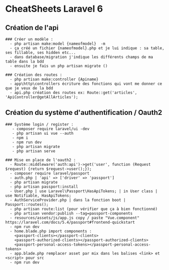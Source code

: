 # CheatSheets Laravel 6

  ## Création de l'api

    ### Créer un modèle :
      - php artisan make:model {nameofmodel}  -m
      - ça créé un fichier {nameofmodel}.php et je lui indique : sa table, ses fillable, ses hidden etc...
      - dans database/migration j'indique les différents champs de ma table dans la bdd
      - ensuite je fais un php artisan migrate ()
      
    ### Création des routes :
      - php artisan make:controller {Apiname}
      - app\http\controllers écriture des fonctions qui vont me donner ce que je veux de la bdd
      - api.php création des routes ex: Route::get('articles', 'ApiController@getAllArticles');


  ## Création du système d'authentification / Oauth2

    ### Système login / register :
       - composer require laravel/ui -dev
       - php artisan ui vue --auth 
       - npm i
       - npm run dev
       - php artisan migrate
       - php artisan serve

    ### Mise en place de l'oauth2 :
      - Route::middleware('auth:api')->get('user', function (Request $request) {return $request->user();});
      - composer require laravel/passport
      - auth.php | 'api' => ['driver' => 'passport']
      - php artisan migrate
      - php artisan passport:install
      - User.php | use Laravel\Passport\HasApiTokens; | in User class |  use Notifiable, HasApiTokens;
      - AuthServiceProvider.php | dans la fonction boot | Passport::routes();
      - php artisan route:list (pour vérifier que ça à bien fonctionné)
      - php artisan vendor:publish --tag=passport-components
      - resources/assets/js/app.js copy / paste "Vue.component" https://laravel.com/docs/5.4/passport#frontend-quickstart
      - npm run dev 
      - home.blade.php import components :
        <passport-clients></passport-clients> 
        <passport-authorized-clients></passport-authorized-clients> 
        <passport-personal-access-tokens></passport-personal-access-tokens>
      - app.blade.php remplacer asset par mix dans les balises <link> et <script> pour src
      - npm run dev
